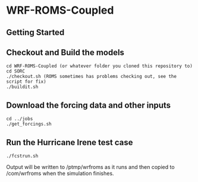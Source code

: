 # WRF-ROMS-Coupled

## Getting Started

## Checkout and Build the models
``` Shell
cd WRF-ROMS-Coupled (or whatever folder you cloned this repository to)
cd SORC
./checkout.sh (ROMS sometimes has problems checking out, see the script for fix)
./buildit.sh
```

## Download the forcing data and other inputs
``` Shell
cd ../jobs
./get_forcings.sh 
```

## Run the Hurricane Irene test case
``` Shell
./fcstrun.sh
```
Output will be written to /ptmp/wrfroms as it runs and then copied to /com/wrfroms when the simulation finishes.
